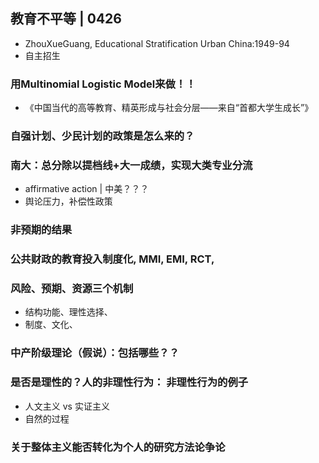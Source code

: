 ## 教育不平等 | 0426

* ZhouXueGuang, Educational Stratification Urban China:1949-94
* 自主招生

### **用Multinomial Logistic Model来做！！**
 * 《中国当代的高等教育、精英形成与社会分层——来自“首都大学生成长”》 


### 自强计划、少民计划的政策是怎么来的？

### 南大：总分除以提档线+大一成绩，实现大类专业分流
* affirmative action | 中美？？？
* 舆论压力，补偿性政策

### 非预期的结果

### 公共财政的教育投入制度化, MMI, EMI, RCT, 

### 风险、预期、资源三个机制
* 结构功能、理性选择、
* 制度、文化、

### **中产阶级理论（假说）：包括哪些？？**

### 是否是理性的？人的非理性行为： 非理性行为的例子 
* 人文主义 vs 实证主义
* 自然的过程

### 关于整体主义能否转化为个人的研究方法论争论
